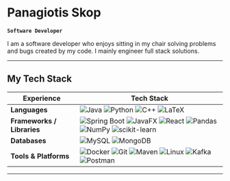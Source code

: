 # Panagiotis Skop
**`Software Developer`**

I am a software developer who enjoys sitting in my chair solving problems and bugs created by my code. I mainly engineer full stack solutions.
<br>

---

## My Tech Stack

<table>
  <thead align="center">
    <tr>
      <th>Experience</th>
      <th>Tech Stack</th>
    </tr>
  </thead>
  <tbody>
    <tr>
      <td><b>Languages</b></td>
      <td>
        <img src="https://img.shields.io/badge/Java-007396?style=for-the-badge&logo=java&logoColor=white" alt="Java"/>
        <img src="https://img.shields.io/badge/Python-3776AB?style=for-the-badge&logo=python&logoColor=white" alt="Python"/>
        <img src="https://img.shields.io/badge/C++-00599C?style=for-the-badge&logo=c%2b%2b&logoColor=white" alt="C++"/>
        <img src="https://img.shields.io/badge/LaTeX-008080?style=for-the-badge&logo=latex&logoColor=white" alt="LaTeX"/>
      </td>
    </tr>
    <tr>
      <td><b>Frameworks / Libraries</b></td>
      <td>
        <img src="https://img.shields.io/badge/Spring_Boot-6DB33F?style=for-the-badge&logo=springboot&logoColor=white" alt="Spring Boot"/>
        <img src="https://img.shields.io/badge/JavaFX-2C54A1?style=for-the-badge&logo=java&logoColor=white" alt="JavaFX"/>
        <img src="https://img.shields.io/badge/React-20232A?style=for-the-badge&logo=react&logoColor=61DAFB" alt="React"/>
        <img src="https://img.shields.io/badge/Pandas-150458?style=for-the-badge&logo=pandas&logoColor=white" alt="Pandas"/>
        <img src="https://img.shields.io/badge/NumPy-013243?style=for-the-badge&logo=numpy&logoColor=white" alt="NumPy"/>
        <img src="https://img.shields.io/badge/scikit--learn-F7931E?style=for-the-badge&logo=scikitlearn&logoColor=white" alt="scikit-learn"/>
      </td>
    </tr>
    <tr>
      <td><b>Databases</b></td>
      <td>
        <img src="https://img.shields.io/badge/MySQL-005C84?style=for-the-badge&logo=mysql&logoColor=white" alt="MySQL"/>
        <img src="https://img.shields.io/badge/MongoDB-47A248?style=for-the-badge&logo=mongodb&logoColor=white" alt="MongoDB"/>
      </td>
    </tr>
    <tr>
      <td><b>Tools & Platforms</b></td>
      <td>
        <img src="https://img.shields.io/badge/Docker-2496ED?style=for-the-badge&logo=docker&logoColor=white" alt="Docker"/>
        <img src="https://img.shields.io/badge/Git-F05032?style=for-the-badge&logo=git&logoColor=white" alt="Git"/>
        <img src="https://img.shields.io/badge/Maven-C71A36?style=for-the-badge&logo=apachemaven&logoColor=white" alt="Maven"/>
        <img src="https://img.shields.io/badge/Linux-FCC624?style=for-the-badge&logo=linux&logoColor=black" alt="Linux"/>
        <img src="https://img.shields.io/badge/Kafka-231F20?style=for-the-badge&logo=apachekafka&logoColor=white" alt="Kafka"/>
        <img src="https://img.shields.io/badge/Postman-FF6C37?style=for-the-badge&logo=postman&logoColor=white" alt="Postman"/>
      </td>
    </tr>
  </tbody>
</table>

---


